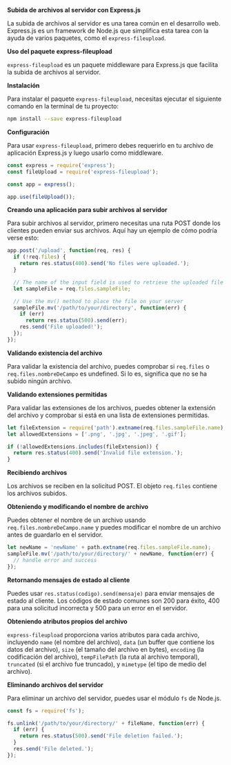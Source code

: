 **Subida de archivos al servidor con Express.js**

La subida de archivos al servidor es una tarea común en el desarrollo web. Express.js es un framework de Node.js que simplifica esta tarea con la ayuda de varios paquetes, como el `express-fileupload`.

**Uso del paquete express-fileupload**

`express-fileupload` es un paquete middleware para Express.js que facilita la subida de archivos al servidor.

**Instalación**

Para instalar el paquete `express-fileupload`, necesitas ejecutar el siguiente comando en la terminal de tu proyecto:

```bash
npm install --save express-fileupload
```

**Configuración**

Para usar `express-fileupload`, primero debes requerirlo en tu archivo de aplicación Express.js y luego usarlo como middleware.

```javascript
const express = require('express');
const fileUpload = require('express-fileupload');

const app = express();

app.use(fileUpload());
```

**Creando una aplicación para subir archivos al servidor**

Para subir archivos al servidor, primero necesitas una ruta POST donde los clientes pueden enviar sus archivos. Aquí hay un ejemplo de cómo podría verse esto:

```javascript
app.post('/upload', function(req, res) {
  if (!req.files) {
    return res.status(400).send('No files were uploaded.');
  }

  // The name of the input field is used to retrieve the uploaded file
  let sampleFile = req.files.sampleFile;

  // Use the mv() method to place the file on your server
  sampleFile.mv('/path/to/your/directory', function(err) {
    if (err)
      return res.status(500).send(err);
    res.send('File uploaded!');
  });
});
```

**Validando existencia del archivo**

Para validar la existencia del archivo, puedes comprobar si `req.files` o `req.files.nombreDeCampo` es undefined. Si lo es, significa que no se ha subido ningún archivo.

**Validando extensiones permitidas**

Para validar las extensiones de los archivos, puedes obtener la extensión del archivo y comprobar si está en una lista de extensiones permitidas.

```javascript
let fileExtension = require('path').extname(req.files.sampleFile.name);
let allowedExtensions = ['.png', '.jpg', '.jpeg', '.gif'];

if (!allowedExtensions.includes(fileExtension)) {
  return res.status(400).send('Invalid file extension.');
}
```

**Recibiendo archivos**

Los archivos se reciben en la solicitud POST. El objeto `req.files` contiene los archivos subidos.

**Obteniendo y modificando el nombre de archivo**

Puedes obtener el nombre de un archivo usando `req.files.nombreDeCampo.name` y puedes modificar el nombre de un archivo antes de guardarlo en el servidor.

```javascript
let newName = 'newName' + path.extname(req.files.sampleFile.name);
sampleFile.mv('/path/to/your/directory/' + newName, function(err) {
  // handle error and success
});
```

**Retornando mensajes de estado al cliente**

Puedes usar `res.status(codigo).send(mensaje)` para enviar mensajes de estado al cliente. Los códigos de estado comunes son 200 para éxito, 400 para una solicitud incorrecta y 500 para un error en el servidor.

**Obteniendo atributos propios del archivo**

`express-fileupload` proporciona varios atributos para cada archivo, incluyendo `name` (el nombre del archivo), `data` (un buffer que contiene los datos del archivo), `size` (el tamaño del archivo en bytes), `encoding` (la codificación del archivo), `tempFilePath` (la ruta al archivo temporal), `truncated` (si el archivo fue truncado), y `mimetype` (el tipo de medio del archivo).

**Eliminando archivos del servidor**

Para eliminar un archivo del servidor, puedes usar el módulo `fs` de Node.js.

```javascript
const fs = require('fs');

fs.unlink('/path/to/your/directory/' + fileName, function(err) {
  if (err) {
    return res.status(500).send('File deletion failed.');
  }
  res.send('File deleted.');
});
```

